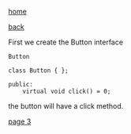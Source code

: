[home](./page01.md)

[back](./page01.md)

First we create the Button interface

```
Button
```

```
class Button { };
```

```
public:
    virtual void click() = 0;
```
the button will have a click method.

[page 3](./page03.md)
